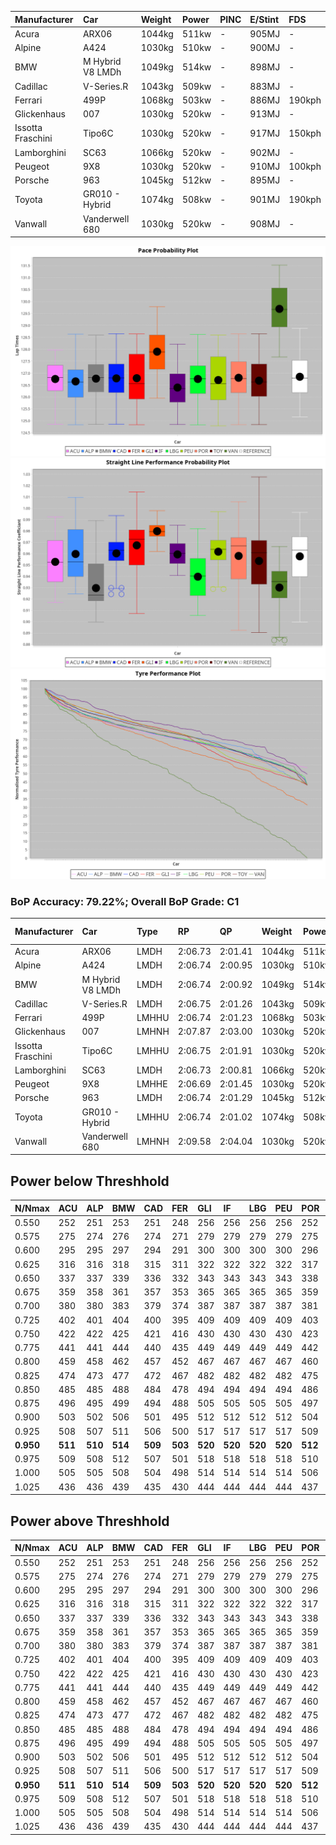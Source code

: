 |Manufacturer|Car|Weight|Power|PINC|E/Stint|FDS|
|:-|:-|:-|:-|:-|:-|:-|
|Acura|ARX06|1044kg|511kw|-|905MJ|-|
|Alpine|A424|1030kg|510kw|-|900MJ|-|
|BMW|M Hybrid V8 LMDh|1049kg|514kw|-|898MJ|-|
|Cadillac|V-Series.R|1043kg|509kw|-|883MJ|-|
|Ferrari|499P|1068kg|503kw|-|886MJ|190kph|
|Glickenhaus|007|1030kg|520kw|-|913MJ|-|
|Issotta Fraschini|Tipo6C|1030kg|520kw|-|917MJ|150kph|
|Lamborghini|SC63|1066kg|520kw|-|902MJ|-|
|Peugeot|9X8|1030kg|520kw|-|910MJ|100kph|
|Porsche|963|1045kg|512kw|-|895MJ|-|
|Toyota|GR010 - Hybrid|1074kg|508kw|-|901MJ|190kph|
|Vanwall|Vanderwell 680|1030kg|520kw|-|908MJ|-|

![PACECHART](./IMG/AUTO.png)
![STRAIGHTLINEPERFORMANCECHART](./IMG/AUTO_sp.png)
![TYREPERFORMANCECHART](./IMG/AUTO_tw.png)

### BoP Accuracy: 79.22%; Overall BoP Grade: C1
|Manufacturer|Car|Type|RP|QP|Weight|Power¹|Threshhold|PINC|Power²|E/Stint|AVG Vmax|FDS|RDLC|L/Stint|BOP-Grade|ModelAccuracy|ModelPoints|Match%|
|:-|:-|:-|:-|:-|:-|:-|:-|:-|:-|:-|:-|:-|:-|:-|:-|:-|:-|:-|
|Acura|ARX06|LMDH|2:06.73|2:01.41|1044kg|511kw|210.0kph|-|511kw|905MJ|303.41kph|-|1.02|25|-C2|100.00%|995|72.91%|
|Alpine|A424|LMDH|2:06.74|2:00.95|1030kg|510kw|210.0kph|-|510kw|900MJ|304.95kph|-|1.03|25|~A1|81.46%|523|97.04%|
|BMW|M Hybrid V8 LMDh|LMDH|2:06.74|2:00.92|1049kg|514kw|210.0kph|-|514kw|898MJ|299.75kph|-|1.02|25|-B1|98.60%|1690|87.35%|
|Cadillac|V-Series.R|LMDH|2:06.75|2:01.26|1043kg|509kw|210.0kph|-|509kw|883MJ|303.70kph|-|1.02|25|-B1|98.38%|1765|88.87%|
|Ferrari|499P|LMHHU|2:06.74|2:01.23|1068kg|503kw|210.0kph|-|503kw|886MJ|304.25kph|190kph|1.02|25|-A2|92.24%|2247|91.36%|
|Glickenhaus|007|LMHNH|2:07.87|2:03.00|1030kg|520kw|210.0kph|-|520kw|913MJ|308.85kph|-|0.96|25|+E2|96.18%|554|54.30%|
|Issotta Fraschini|Tipo6C|LMHHU|2:06.75|2:01.91|1030kg|520kw|210.0kph|-|520kw|917MJ|305.63kph|150kph|1.08|25|+A2|66.67%|96|92.69%|
|Lamborghini|SC63|LMDH|2:06.73|2:00.81|1066kg|520kw|210.0kph|-|520kw|902MJ|301.19kph|-|1.02|25|-B1|96.77%|419|88.53%|
|Peugeot|9X8|LMHHE|2:06.69|2:01.45|1030kg|520kw|210.0kph|-|520kw|910MJ|305.47kph|100kph|1.04|25|-A2|87.65%|1795|91.48%|
|Porsche|963|LMDH|2:06.74|2:01.29|1045kg|512kw|210.0kph|-|512kw|895MJ|304.28kph|-|1.02|25|-B1|96.81%|5438|89.28%|
|Toyota|GR010 - Hybrid|LMHHU|2:06.74|2:01.02|1074kg|508kw|210.0kph|-|508kw|901MJ|302.24kph|190kph|1.02|25|-A2|86.04%|1751|94.80%|
|Vanwall|Vanderwell 680|LMHNH|2:09.58|2:04.04|1030kg|520kw|210.0kph|-|520kw|908MJ|300.09kph|-|1.02|25|+Ω1|91.42%|501|1.97%|

## Power below Threshhold
|N/Nmax|ACU|ALP|BMW|CAD|FER|GLI|IF|LBG|PEU|POR|TOY|VAN|
|:-|:-|:-|:-|:-|:-|:-|:-|:-|:-|:-|:-|:-|
|0.550|252|251|253|251|248|256|256|256|256|252|250|256|
|0.575|275|274|276|274|271|279|279|279|279|275|273|279|
|0.600|295|295|297|294|291|300|300|300|300|296|293|300|
|0.625|316|316|318|315|311|322|322|322|322|317|314|322|
|0.650|337|337|339|336|332|343|343|343|343|338|335|343|
|0.675|359|358|361|357|353|365|365|365|365|359|357|365|
|0.700|380|380|383|379|374|387|387|387|387|381|378|387|
|0.725|402|401|404|400|395|409|409|409|409|403|399|409|
|0.750|422|422|425|421|416|430|430|430|430|423|420|430|
|0.775|441|441|444|440|435|449|449|449|449|442|439|449|
|0.800|459|458|462|457|452|467|467|467|467|460|456|467|
|0.825|474|473|477|472|467|482|482|482|482|475|471|482|
|0.850|485|485|488|484|478|494|494|494|494|486|483|494|
|0.875|496|495|499|494|488|505|505|505|505|497|493|505|
|0.900|503|502|506|501|495|512|512|512|512|504|500|512|
|0.925|508|507|511|506|500|517|517|517|517|509|505|517|
|**0.950**|**511**|**510**|**514**|**509**|**503**|**520**|**520**|**520**|**520**|**512**|**508**|**520**|
|0.975|509|508|512|507|501|518|518|518|518|510|506|518|
|1.000|505|505|508|504|498|514|514|514|514|506|503|514|
|1.025|436|436|439|435|430|444|444|444|444|437|434|444|

## Power above Threshhold
|N/Nmax|ACU|ALP|BMW|CAD|FER|GLI|IF|LBG|PEU|POR|TOY|VAN|
|:-|:-|:-|:-|:-|:-|:-|:-|:-|:-|:-|:-|:-|
|0.550|252|251|253|251|248|256|256|256|256|252|250|256|
|0.575|275|274|276|274|271|279|279|279|279|275|273|279|
|0.600|295|295|297|294|291|300|300|300|300|296|293|300|
|0.625|316|316|318|315|311|322|322|322|322|317|314|322|
|0.650|337|337|339|336|332|343|343|343|343|338|335|343|
|0.675|359|358|361|357|353|365|365|365|365|359|357|365|
|0.700|380|380|383|379|374|387|387|387|387|381|378|387|
|0.725|402|401|404|400|395|409|409|409|409|403|399|409|
|0.750|422|422|425|421|416|430|430|430|430|423|420|430|
|0.775|441|441|444|440|435|449|449|449|449|442|439|449|
|0.800|459|458|462|457|452|467|467|467|467|460|456|467|
|0.825|474|473|477|472|467|482|482|482|482|475|471|482|
|0.850|485|485|488|484|478|494|494|494|494|486|483|494|
|0.875|496|495|499|494|488|505|505|505|505|497|493|505|
|0.900|503|502|506|501|495|512|512|512|512|504|500|512|
|0.925|508|507|511|506|500|517|517|517|517|509|505|517|
|**0.950**|**511**|**510**|**514**|**509**|**503**|**520**|**520**|**520**|**520**|**512**|**508**|**520**|
|0.975|509|508|512|507|501|518|518|518|518|510|506|518|
|1.000|505|505|508|504|498|514|514|514|514|506|503|514|
|1.025|436|436|439|435|430|444|444|444|444|437|434|444|
